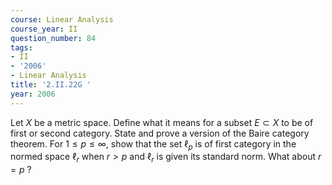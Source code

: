 ```yaml
---
course: Linear Analysis
course_year: II
question_number: 84
tags:
- II
- '2006'
- Linear Analysis
title: '2.II.22G '
year: 2006
---
```



Let $X$ be a metric space. Define what it means for a subset $E \subset X$ to be of first or second category. State and prove a version of the Baire category theorem. For $1 \leqslant p \leqslant \infty$, show that the set $\ell_{p}$ is of first category in the normed space $\ell_{r}$ when $r>p$ and $\ell_{r}$ is given its standard norm. What about $r=p$ ?